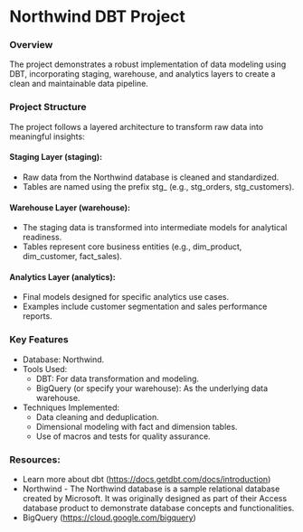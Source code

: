 # Northwind DBT Project



### Overview
The project demonstrates a robust implementation of data modeling using DBT, incorporating staging, warehouse, and analytics layers to create a clean and maintainable data pipeline. 



### Project Structure
The project follows a layered architecture to transform raw data into meaningful insights:

#### Staging Layer (staging):
- Raw data from the Northwind database is cleaned and standardized.
- Tables are named using the prefix stg_ (e.g., stg_orders, stg_customers).

#### Warehouse Layer (warehouse):

- The staging data is transformed into intermediate models for analytical readiness.
- Tables represent core business entities (e.g., dim_product, dim_customer, fact_sales).

#### Analytics Layer (analytics):
- Final models designed for specific analytics use cases.
- Examples include customer segmentation and sales performance reports.



### Key Features
- Database: Northwind.
- Tools Used:
  - DBT: For data transformation and modeling.
  - BigQuery (or specify your warehouse): As the underlying data warehouse.
- Techniques Implemented:
  - Data cleaning and deduplication.
  - Dimensional modeling with fact and dimension tables.
  - Use of macros and tests for quality assurance.



### Resources:
- Learn more about dbt (https://docs.getdbt.com/docs/introduction)
- Northwind - The Northwind database is a sample relational database created by Microsoft. It was originally designed as part of their Access database product to demonstrate database concepts and functionalities.
- BigQuery (https://cloud.google.com/bigquery)
